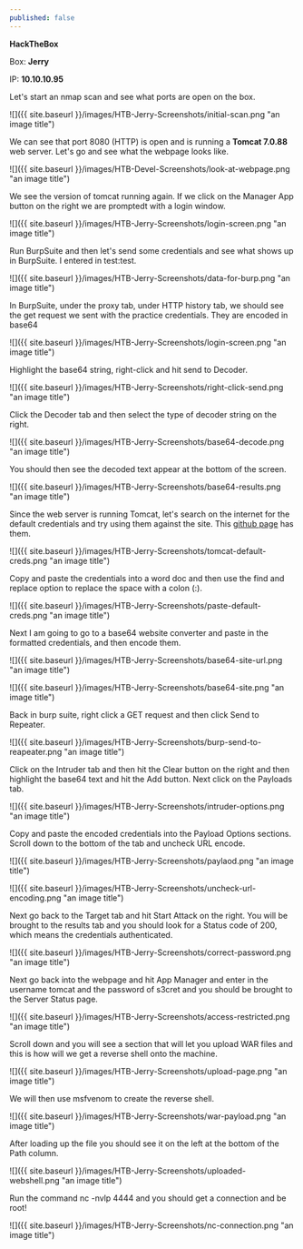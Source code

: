 ```yaml
---
published: false
---
```

**HackTheBox**

Box: **Jerry**

IP: **10.10.10.95**

Let's start an nmap scan and see what ports are open on the box. 

![]({{ site.baseurl }}/images/HTB-Jerry-Screenshots/initial-scan.png "an image title")

We can see that port 8080 (HTTP) is open and is running a **Tomcat 7.0.88** web server. Let's go and see what the webpage looks like. 

![]({{ site.baseurl }}/images/HTB-Devel-Screenshots/look-at-webpage.png "an image title")

We see the version of tomcat running again. If we click on the Manager App button on the right we are promptedt with a login window.

![]({{ site.baseurl }}/images/HTB-Jerry-Screenshots/login-screen.png "an image title")

Run BurpSuite and then let's send some credentials and see what shows up in BurpSuite. I entered in test:test.

![]({{ site.baseurl }}/images/HTB-Jerry-Screenshots/data-for-burp.png "an image title")

In BurpSuite, under the proxy tab, under HTTP history tab, we should see the get request we sent with the practice credentials. They are encoded in base64

![]({{ site.baseurl }}/images/HTB-Jerry-Screenshots/login-screen.png "an image title")

Highlight the base64 string, right-click and hit send to Decoder.

![]({{ site.baseurl }}/images/HTB-Jerry-Screenshots/right-click-send.png "an image title")

Click the Decoder tab and then select the type of decoder string on the right.

![]({{ site.baseurl }}/images/HTB-Jerry-Screenshots/base64-decode.png "an image title")

You should then see the decoded text appear at the bottom of the screen.

![]({{ site.baseurl }}/images/HTB-Jerry-Screenshots/base64-results.png "an image title")

Since the web server is running Tomcat, let's search on the internet for the default credentials and try using them against the site. This [github page](https://github.com/netbiosX/Default-Credentials/blob/master/Apache-Tomcat-Default-Passwords.mdown) has them.

![]({{ site.baseurl }}/images/HTB-Jerry-Screenshots/tomcat-default-creds.png "an image title")

Copy and paste the credentials into a word doc and then use the find and replace option to replace the space with a colon (:).

![]({{ site.baseurl }}/images/HTB-Jerry-Screenshots/paste-default-creds.png "an image title")

Next I am going to go to a base64 website converter and paste in the formatted credentials, and then encode them.

![]({{ site.baseurl }}/images/HTB-Jerry-Screenshots/base64-site-url.png "an image title")

![]({{ site.baseurl }}/images/HTB-Jerry-Screenshots/base64-site.png "an image title")

Back in burp suite, right click a GET request and then click Send to Repeater. 

![]({{ site.baseurl }}/images/HTB-Jerry-Screenshots/burp-send-to-reapeater.png "an image title")

Click on the Intruder tab and then hit the Clear button on the right and then highlight the base64 text and hit the Add button. Next click on the Payloads tab.

![]({{ site.baseurl }}/images/HTB-Jerry-Screenshots/intruder-options.png "an image title")

Copy and paste the encoded credentials into the Payload Options sections. Scroll down to the bottom of the tab and uncheck URL encode. 

![]({{ site.baseurl }}/images/HTB-Jerry-Screenshots/paylaod.png "an image title")

![]({{ site.baseurl }}/images/HTB-Jerry-Screenshots/uncheck-url-encoding.png "an image title")

Next go back to the Target tab and hit Start Attack on the right. You will be brought to the results tab and you should look for a Status code of 200, which means the credentials authenticated.

![]({{ site.baseurl }}/images/HTB-Jerry-Screenshots/correct-password.png "an image title")

Next go back into the webpage and hit App Manager and enter in the username tomcat and the password of s3cret and you should be brought to the Server Status page.

![]({{ site.baseurl }}/images/HTB-Jerry-Screenshots/access-restricted.png "an image title")

Scroll down and you will see a section that will let you upload WAR files and this is how will we get a reverse shell onto the machine. 

![]({{ site.baseurl }}/images/HTB-Jerry-Screenshots/upload-page.png "an image title")

We will then use msfvenom to create the reverse shell.

![]({{ site.baseurl }}/images/HTB-Jerry-Screenshots/war-payload.png "an image title")

After loading up the file you should see it on the left at the bottom of the Path column.

![]({{ site.baseurl }}/images/HTB-Jerry-Screenshots/uploaded-webshell.png "an image title")

Run the command nc -nvlp 4444 and you should get a connection and be root!

![]({{ site.baseurl }}/images/HTB-Jerry-Screenshots/nc-connection.png "an image title")

